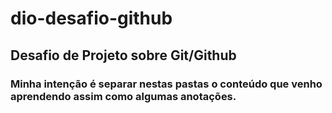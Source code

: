# dio-desafio-github
## Desafio de Projeto sobre Git/Github

### Minha intenção é separar nestas pastas o conteúdo que venho aprendendo assim como algumas anotações.




